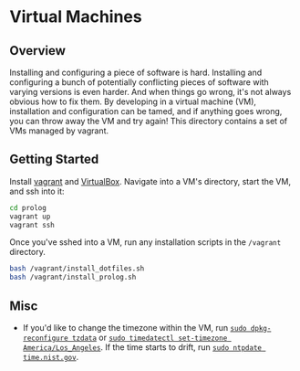 # Virtual Machines

## Overview
Installing and configuring a piece of software is hard. Installing and
configuring a bunch of potentially conflicting pieces of software with
varying versions is even harder. And when things go wrong, it's not always
obvious how to fix them. By developing in a virtual machine (VM), installation
and configuration can be tamed, and if anything goes wrong, you can throw away
the VM and try again! This directory contains a set of VMs managed by vagrant.

## Getting Started
Install [vagrant](https://www.vagrantup.com/downloads.html) and
[VirtualBox](https://www.virtualbox.org/wiki/Downloads). Navigate into a VM's
directory, start the VM, and ssh into it:

```bash
cd prolog
vagrant up
vagrant ssh
```

Once you've sshed into a VM, run any installation scripts in the `/vagrant`
directory.

```bash
bash /vagrant/install_dotfiles.sh
bash /vagrant/install_prolog.sh
```

## Misc
- If you'd like to change the timezone within the VM, run [`sudo
  dpkg-reconfigure tzdata`](http://askubuntu.com/a/3385) or [`sudo timedatectl
  set-timezone
  America/Los_Angeles`](https://askubuntu.com/questions/3375/how-to-change-time-zone-settings-from-the-command-line).
  If the time starts to drift, run [`sudo ntpdate
  time.nist.gov`](https://askubuntu.com/a/81485).

